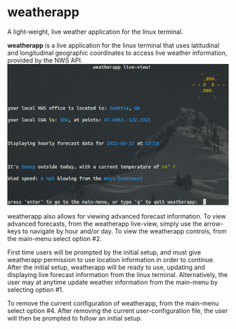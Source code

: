 # weatherapp
A light-weight, live weather application for the linux terminal.

<b>weatherapp</b> is a live application for the linux terminal that uses latitudinal and longitudinal geographic 
coordinates to access live weather information, provided by the NWS API. 
![weatherapp liveview](https://github.com/BenjaminVC/weatherapp/blob/main/wthapplive.png?raw=true)


weatherapp also allows for viewing advanced forecast information. 
To view advanced forecasts, from the weatherapp live-view, simply use the arrow-keys to navigate by hour and/or day.
To view the weatherapp controls, from the main-menu select option #2.  

First time users will be prompted by the initial setup, and must give weatherapp permission to use location information in order to continue.  
After the initial setup, weatherapp will be ready to use, updating and displaying live forecast information from the linux terminal. 
Alternatively, the user may at anytime update weather information from the main-menu by selecting option #1.

To remove the current configuration of weatherapp, from the main-menu select option #4.  After removing the current user-configuration file, 
the user will then be prompted to follow an initial setup.
